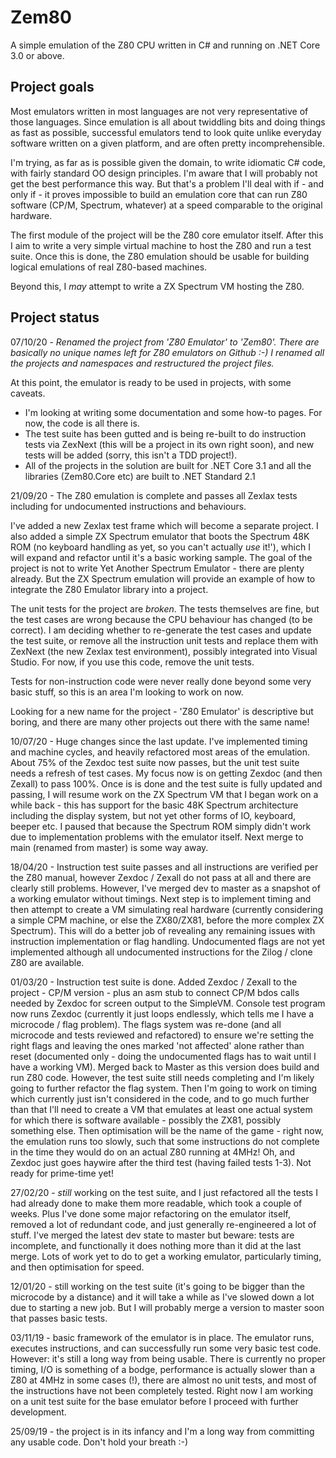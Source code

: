 # Zem80

A simple emulation of the Z80 CPU written in C# and running on .NET Core 3.0 or above. 

## Project goals

Most emulators written in most languages are not very representative of those languages. Since emulation is all about twiddling bits and doing things as fast as possible, successful emulators tend to look quite unlike everyday software written on a given platform, and are often pretty incomprehensible. 

I'm trying, as far as is possible given the domain, to write idiomatic C# code, with fairly standard OO design principles. I'm aware that I will probably not get the best performance this way. But that's a problem I'll deal with if - and only if - it proves impossible to build an emulation core that can run Z80 software (CP/M, Spectrum, whatever) at a speed comparable to the original hardware.  

The first module of the project will be the Z80 core emulator itself. After this I aim to write a very simple virtual machine to host the Z80 and run a test suite. Once this is done, the Z80 emulation should be usable for building logical emulations of real Z80-based machines. 

Beyond this, I *may* attempt to write a ZX Spectrum VM hosting the Z80.

## Project status
07/10/20 - *Renamed the project from 'Z80 Emulator' to 'Zem80'. There are basically no unique names left for Z80 emulators on Github :-) I renamed all the projects and namespaces and restructured the project files.*

At this point, the emulator is ready to be used in projects, with some caveats. 

* I'm looking at writing some documentation and some how-to pages. For now, the code is all there is.
* The test suite has been gutted and is being re-built to do instruction tests via ZexNext (this will be a project in its own right soon), and new tests will be added (sorry, this isn't a TDD project!).
* All of the projects in the solution are built for .NET Core 3.1 and all the libraries (Zem80.Core etc) are built to .NET Standard 2.1

21/09/20 - The Z80 emulation is complete and passes all Zexlax tests including for undocumented instructions and behaviours. 

I've added a new Zexlax test frame which will become a separate project. I also added a simple ZX Spectrum emulator that boots the Spectrum 48K ROM (no keyboard handling as yet, so you can't actually *use* it!'), which I will expand and refactor until it's a basic working sample. The goal of the project is not to write Yet Another Spectrum Emulator - there are plenty already. But the ZX Spectrum emulation will provide an example of how to integrate the Z80 Emulator library into a project. 

The unit tests for the project are *broken*. The tests themselves are fine, but the test cases are wrong because the CPU behaviour has changed (to be correct). I am deciding whether to re-generate the test cases and update the test suite, or remove all the instruction unit tests and replace them with ZexNext (the new Zexlax test environment), possibly integrated into Visual Studio. For now, if you use this code, remove the unit tests.

Tests for non-instruction code were never really done beyond some very basic stuff, so this is an area I'm looking to work on now. 

Looking for a new name for the project - 'Z80 Emulator' is descriptive but boring, and there are many other projects out there with the same name!

10/07/20 - Huge changes since the last update. I've implemented timing and machine cycles, and heavily refactored most areas of the emulation. About 75% of the Zexdoc test suite now passes, but the unit test suite needs a refresh of test cases. My focus now is on getting Zexdoc (and then Zexall) to pass 100%. Once is is done and the test suite is fully updated and passing, I will resume work on the ZX Spectrum VM that I began work on a while back - this has support for the basic 48K Spectrum architecture including the display system, but not yet other forms of IO, keyboard, beeper etc. I paused that because the Spectrum ROM simply didn't work due to implementation problems with the emulator itself. Next merge to main (renamed from master) is some way away.

18/04/20 - Instruction test suite passes and all instructions are verified per the Z80 manual, however Zexdoc / Zexall do not pass at all and there are clearly still problems. However, I've merged dev to master as a snapshot of a working emulator without timings. Next step is to implement timing and then attempt to create a VM simulating real hardware (currently considering a simple CPM machine, or else the ZX80/ZX81, before the more complex ZX Spectrum). This will do a better job of revealing any remaining issues with instruction implementation or flag handling. Undocumented flags are not yet implemented although all undocumented instructions for the Zilog / clone Z80 are available. 

01/03/20 - Instruction test suite is done. Added Zexdoc / Zexall to the project - CP/M version - plus an asm stub to connect CP/M bdos calls needed by Zexdoc for screen output to the SimpleVM. Console test program now runs Zexdoc (currently it just loops endlessly, which tells me I have a microcode / flag problem). The flags system was re-done (and all microcode and tests reviewed and refactored) to ensure we're setting the right flags and leaving the ones marked 'not affected' alone rather than reset (documented only - doing the undocumented flags has to wait until I have a working VM). Merged back to Master as this version does build and run Z80 code. However, the test suite still needs completing and I'm likely going to further refactor the flag system. Then I'm going to work on timing which currently just isn't considered in the code, and to go much further than that I'll need to create a VM that emulates at least one actual system for which there is software available - possibly the ZX81, possibly something else. Then optimisation will be the name of the game - right now, the emulation runs too slowly, such that some instructions do not complete in the time they would do on an actual Z80 running at 4MHz! Oh, and Zexdoc just goes haywire after the third test (having failed tests 1-3). Not ready for prime-time yet!

27/02/20 - *still* working on the test suite, and I just refactored all the tests I had already done to make them more readable, which took a couple of weeks. Plus I've done some major refactoring on the emulator itself, removed a lot of redundant code, and just generally re-engineered a lot of stuff. I've merged the latest dev state to master but beware: tests are incomplete, and functionally it does nothing more than it did at the last merge. Lots of work yet to do to get a working emulator, particularly timing, and then optimisation for speed. 

12/01/20 - still working on the test suite (it's going to be bigger than the microcode by a distance) and it will take a while as I've slowed down a lot due to starting a new job. But I will probably merge a version to master soon that passes basic tests.

03/11/19 - basic framework of the emulator is in place. The emulator runs, executes instructions, and can successfully run some very basic test code. However: it's still a long way from being usable. There is currently no proper timing, I/O is something of a bodge, performance is actually slower than a Z80 at 4MHz in some cases (!), there are almost no unit tests, and most of the instructions have not been completely tested. Right now I am working on a unit test suite for the base emulator before I proceed with further development. 

25/09/19 - the project is in its infancy and I'm a long way from committing any usable code. Don't hold your breath :-)








